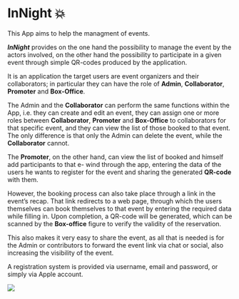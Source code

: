 # InNight 💥
This App aims to help the managment of events.

***InNight*** provides on the one hand the possibility to manage the event by the actors involved, on the other hand the possibility to participate in a given event through simple QR-codes produced by the application.

It is an application the target users are event organizers and their collaborators; in particular they can have the role of **Admin**, **Collaborator**, **Promoter** and **Box-Office**.

The Admin and the **Collaborator** can perform the same functions within the App, i.e. they can create and edit an event, they can assign one or more roles between **Collaborator**, **Promoter** and **Box-Office** to collaborators for that specific event, and they can view the list of those booked to that event. The only difference is that only the Admin can delete the event, while the **Collaborator** cannot.

The **Promoter**, on the other hand, can view the list of booked and himself add participants to that e- wind through the app, entering the data of the users he wants to register for the event and sharing the generated **QR-code** with them.

However, the booking process can also take place through a link in the event’s recap. That link redirects to a web page, through which the users themselves can book themselves to that event by entering the required data while filling in. Upon completion, a QR-code will be generated, which can be scanned by the **Box-office** figure to verify the validity of the reservation.

This also makes it very easy to share the event, as all that is needed is for the Admin or contributors to forward the event link via chat or social, also increasing the visibility of the event.

A registration system is provided via username, email and password, or simply via Apple account.


![](https://github.com/simona2606/InNight/blob/main/N'Apples/Assets.xcassets/InNight.png)
